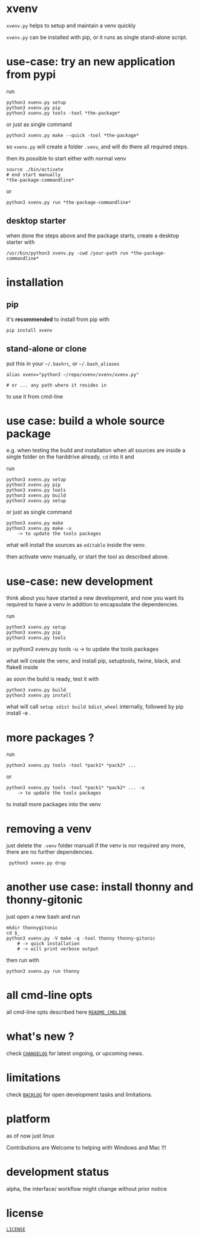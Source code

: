 # xvenv

`xvenv.py` helps to setup and maintain a venv quickly

`xvenv.py` can be installed with pip, or it runs as single stand-alone script.


# use-case: try an new application from pypi

run 

    python3 xvenv.py setup
    python3 xvenv.py pip
    python3 xvenv.py tools -tool *the-package*
    
or just as single command

    python3 xvenv.py make --quick -tool *the-package*

so `xvenv.py` will create a folder `.venv`, and will do there all required steps.

then its possible to start either with normal venv

    source ./bin/activate
    # end start manually
    *the-package-commandline*
    
or 

    python3 xvenv.py run *the-package-commandline*
    

## desktop starter

when done the steps above and the package starts, 
create a desktop starter with

    /usr/bin/python3 xvenv.py -cwd /your-path run *the-package-commandline*
    
    
# installation

## pip

it's **recommended** to install from pip with

    pip install xvenv


## stand-alone or clone

put this in your `~/.bashrc`, or `~/.bash_aliases`

    alias xvenv="python3 ~/repo/xvenv/xvenv/xvenv.py"

    # or ... any path where it resides in

to use it from cmd-line

    
# use case: build a whole source package 

e.g. when testing the build and installation
when all sources are inside a single folder 
on the harddrive already, `cd` into it and

run 

    python3 xvenv.py setup
    python3 xvenv.py pip
    python3 xvenv.py tools 
    python3 xvenv.py build  
    python3 xvenv.py setup
   
or just as single command

    python3 xvenv.py make 
    python3 xvenv.py make -u 
        -> to update the tools packages
    
what will install the sources as `editable` inside the venv.

then activate venv manually, or start the tool as described above.

    
# use-case: new development

think about you have started a new development, and now you want its required
to have a venv in addition to encapsulate the dependencies.

run 

    python3 xvenv.py setup
    python3 xvenv.py pip
    python3 xvenv.py tools   
    
or
    python3 xvenv.py tools -u
        -> to update the tools packages

what will create the venv, and install pip, setuptools, twine, black, and flake8 inside
    
as soon the build is ready, test it with

    python3 xvenv.py build
    python3 xvenv.py install
    
what will call `setup sdist build bdist_wheel` internally,
followed by pip install -e .


# more packages ?

run 

    python3 xvenv.py tools -tool *pack1* *pack2* ...

or

    python3 xvenv.py tools -tool *pack1* *pack2* ... -u
        -> to update the tools packages
  
to install more packages into the venv


# removing a venv

just delete the `.venv` folder manuall if the venv is nor required any more,
there are no further dependencies.

     python3 xvenv.py drop
     

# another use case: install thonny and thonny-gitonic

just open a new bash and run

    mkdir thonnygitonic
    cd $_
    python3 xvenv.py -V make -q -tool thonny thonny-gitonic
        # -> quick installation
        # -> will print verbose output

then run with 

    python3 xvenv.py run thonny


# all cmd-line opts

all cmd-line opts described here [`README_CMDLINE`](./README_CMDLINE.md)


# what's new ?

check
[`CHANGELOG`](./CHANGELOG.md)
for latest ongoing, or upcoming news.


# limitations

check 
[`BACKLOG`](./BACKLOG.md)
for open development tasks and limitations.


# platform

as of now just linux

Contributions are Welcome to helping with Windows and Mac !!!


# development status

alpha, the interface/ workflow might change without prior notice

    
# license

[`LICENSE`](./LICENSE.md)

